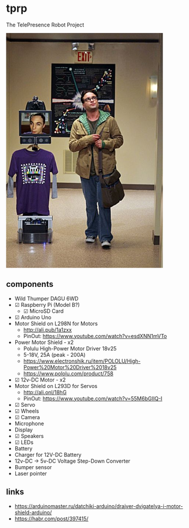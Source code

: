 # tprp
The TelePresence Robot Project

![logo](https://github.com/rigidus/tprp/blob/master/img/logo.jpg "Logo")

## components

* Wild Thumper DAGU 6WD
* ☑ Raspberry Pi (Model B?)
  * ☑ MicroSD Card
* ☑ Arduino Uno
* Motor Shield on L298N for Motors
  * http://ali.pub/1a1zxx
  * PinOut: https://www.youtube.com/watch?v=esdXNN1mVTo
* Power Motor Shield - x2
  * Polulu High-Power Motor Driver 18v25
  * 5-18V, 25А (peak - 200A)
  * https://www.electronshik.ru/item/POLOLU/High-Power%20Motor%20Driver%2018v25
  * https://www.pololu.com/product/758
* ☑ 12v-DC Motor - x2
* Motor Shield on L293D for Servos
  * http://ali.onl/18hG
  * PinOut: https://www.youtube.com/watch?v=55M6bGIIQ-I
* ☑ Servo
* ☑ Wheels
* ☑ Camera
* Microphone
* Display
* ☑ Speakers
* ☑ LEDs
* Battery
* Charger for 12V-DC Battery
* 12v-DC -> 5v-DC Voltage Step-Down Converter
* Bumper sensor
* Laser pointer

## links

* https://arduinomaster.ru/datchiki-arduino/drajver-dvigatelya-i-motor-shield-arduino/
* https://habr.com/post/397415/
